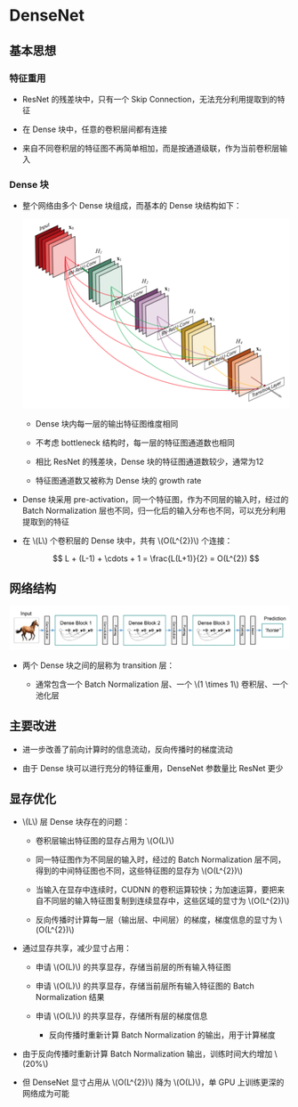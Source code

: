 <script type="text/javascript" src="http://cdn.mathjax.org/mathjax/latest/MathJax.js?config=default"></script>

# DenseNet

## 基本思想

### 特征重用

- ResNet 的残差块中，只有一个 Skip Connection，无法充分利用提取到的特征

- 在 Dense 块中，任意的卷积层间都有连接

- 来自不同卷积层的特征图不再简单相加，而是按通道级联，作为当前卷积层输入

### Dense 块

- 整个网络由多个 Dense 块组成，而基本的 Dense 块结构如下：

	![img](images/densenet_block.png)

	- Dense 块内每一层的输出特征图维度相同

	- 不考虑 bottleneck 结构时，每一层的特征图通道数也相同

	- 相比 ResNet 的残差块，Dense 块的特征图通道数较少，通常为12

	- 特征图通道数又被称为 Dense 块的 growth rate

- Dense 块采用 pre-activation，同一个特征图，作为不同层的输入时，经过的 Batch Normalization 层也不同，归一化后的输入分布也不同，可以充分利用提取到的特征

- 在 \\(L\\) 个卷积层的 Dense 块中，共有 \\(O(L^{2})\\) 个连接：

	$$ L + (L-1) + \cdots + 1 = \frac{L(L+1)}{2} = O(L^{2}) $$

## 网络结构

![img](images/densenet.png)

- 两个 Dense 块之间的层称为 transition 层：

	- 通常包含一个 Batch Normalization 层、一个 \\(1 \times 1\\) 卷积层、一个池化层

## 主要改进

- 进一步改善了前向计算时的信息流动，反向传播时的梯度流动

- 由于 Dense 块可以进行充分的特征重用，DenseNet 参数量比 ResNet 更少

## 显存优化

- \\(L\\) 层 Dense 块存在的问题：

	- 卷积层输出特征图的显存占用为 \\(O(L)\\)

	- 同一特征图作为不同层的输入时，经过的 Batch Normalization 层不同，得到的中间特征图也不同，这些特征图的显存为 \\(O(L^{2})\\)

	- 当输入在显存中连续时，CUDNN 的卷积运算较快；为加速运算，要把来自不同层的输入特征图复制到连续显存中，这些区域的显寸为 \\(O(L^{2})\\)

	- 反向传播时计算每一层（输出层、中间层）的梯度，梯度信息的显寸为 \\(O(L^{2})\\)

- 通过显存共享，减少显寸占用：

	- 申请 \\(O(L)\\) 的共享显存，存储当前层的所有输入特征图

	- 申请 \\(O(L)\\) 的共享显存，存储当前层所有输入特征图的 Batch Normalization 结果

	- 申请 \\(O(L)\\) 的共享显存，存储所有层的梯度信息

		- 反向传播时重新计算 Batch Normalization 的输出，用于计算梯度

- 由于反向传播时重新计算 Batch Normalization 输出，训练时间大约增加 \\(20\%\\)

- 但 DenseNet 显寸占用从 \\(O(L^{2})\\) 降为 \\(O(L)\\)，单 GPU 上训练更深的网络成为可能